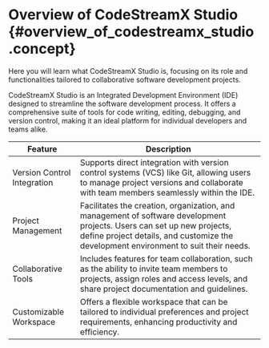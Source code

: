 # Overview of CodeStreamX Studio {#overview_of_codestreamx_studio .concept}

Here you will learn what CodeStreamX Studio is, focusing on its role and functionalities tailored to collaborative software development projects.

CodeStreamX Studio is an Integrated Development Environment \(IDE\) designed to streamline the software development process. It offers a comprehensive suite of tools for code writing, editing, debugging, and version control, making it an ideal platform for individual developers and teams alike.

|Feature|Description|
|-------|-----------|
|Version Control Integration|Supports direct integration with version control systems \(VCS\) like Git, allowing users to manage project versions and collaborate with team members seamlessly within the IDE.|
|Project Management|Facilitates the creation, organization, and management of software development projects. Users can set up new projects, define project details, and customize the development environment to suit their needs.|
|Collaborative Tools|Includes features for team collaboration, such as the ability to invite team members to projects, assign roles and access levels, and share project documentation and guidelines.|
|Customizable Workspace|Offers a flexible workspace that can be tailored to individual preferences and project requirements, enhancing productivity and efficiency.|

